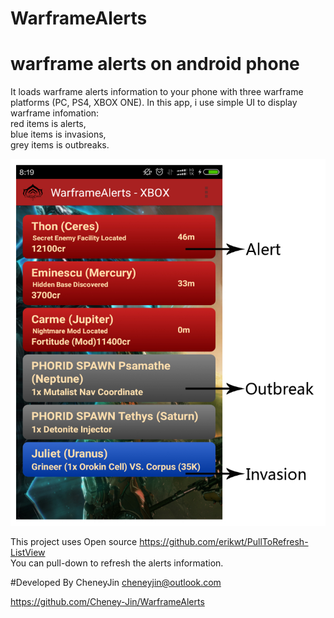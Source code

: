 # WarframeAlerts
# warframe alerts on android phone

It loads warframe alerts information to your phone with three warframe platforms (PC, PS4, XBOX ONE).
In this app, i use simple UI to display warframe infomation:<br>
  red items is alerts,<br>
  blue items is invasions,<br>
  grey items is outbreaks.<br>
  

![screenshot](./Screenshot_persional.cheneyjin.warframealerts.jpg)


This project uses Open source https://github.com/erikwt/PullToRefresh-ListView <br>
You can pull-down to refresh the alerts information.<br>

#Developed By
CheneyJin <cheneyjin@outlook.com> <br>
                                                                   
https://github.com/Cheney-Jin/WarframeAlerts
